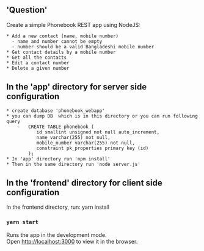 ## 'Question'

Create a simple Phonebook REST app using NodeJS:

    * Add a new contact (name, mobile number)
      - name and number cannot be empty
      - number should be a valid Bangladeshi mobile number
    * Get contact details by a mobile number
    * Get all the contacts
    * Edit a contact number
    * Delete a given number
 
## In the 'app' directory for server side configuration
    * create database 'phonebook_webapp'
    * you can dump DB  which is in this directory or you can run following query
        -   CREATE TABLE phonebook (
               id smallint unsigned not null auto_increment,
               name varchar(255) not null,
               mobile_number varchar(255) not null,
               constraint pk_properties primary key (id)
            );
    * In 'app' directory run 'npm install'
    * Then in the same directory run 'node server.js'

## In the 'frontend' directory for client side configuration

In the frontend directory, run: yarn install

### `yarn start`

Runs the app in the development mode.<br />
Open [http://localhost:3000](http://localhost:3000) to view it in the browser.
